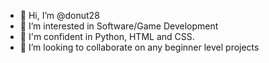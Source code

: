 - 👋 Hi, I’m @donut28
- 👀 I’m interested in Software/Game Development
- 🌳 I'm confident in Python, HTML and CSS.
- 💞️ I’m looking to collaborate on any beginner level projects

<!---
donut28/donut28 is a ✨ special ✨ repository because its `README.md` (this file) appears on your GitHub profile.
You can click the Preview link to take a look at your changes.
--->
